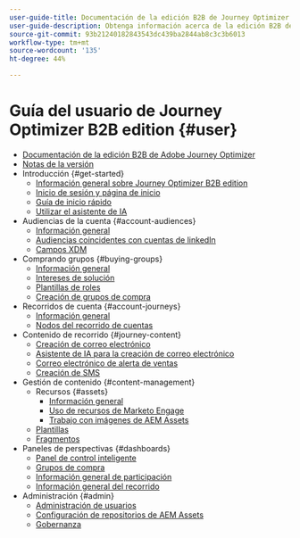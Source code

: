 ```yaml
---
user-guide-title: Documentación de la edición B2B de Journey Optimizer
user-guide-description: Obtenga información acerca de la edición B2B de Adobe Journey Optimizer y cómo puede utilizarla para organizar los recorridos de la cuenta y de los grupos de compra mediante la IA generativa integrada y automatización líder del sector.
source-git-commit: 93b21240182843543dc439ba2844ab8c3c3b6013
workflow-type: tm+mt
source-wordcount: '135'
ht-degree: 44%

---
```



# Guía del usuario de Journey Optimizer B2B edition {#user}

+ [Documentación de la edición B2B de Adobe Journey Optimizer](guide-overview.md)
+ [Notas de la versión](./release-notes/release-notes.md)
+ Introducción {#get-started}
   + [Información general sobre Journey Optimizer B2B edition](about-journey-optimizer-b2b-edition.md)
   + [Inicio de sesión y página de inicio](home-page.md)
   + [Guía de inicio rápido](./start/get-started.md)
   + [Utilizar el asistente de IA](./start/ai-assistant.md)
+ Audiencias de la cuenta {#account-audiences}
   + [Información general](./audiences/account-audience-overview.md)
   + [Audiencias coincidentes con cuentas de linkedIn](./data/linkedin-account-matched-audiences.md)
   + [Campos XDM](./data/field-mapping.md)
+ Comprando grupos {#buying-groups}
   + [Información general](./buying-groups/buying-groups-overview.md)
   + [Intereses de solución](./buying-groups/solution-interests.md)
   + [Plantillas de roles](./buying-groups/buying-groups-role-templates.md)
   + [Creación de grupos de compra](./buying-groups/buying-groups-create.md)
+ Recorridos de cuenta {#account-journeys}
   + [Información general](./journeys/journey-overview.md)
   + [Nodos del recorrido de cuentas](./journeys/journey-nodes.md)
+ Contenido de recorrido {#journey-content}
   + [Creación de correo electrónico](./content/email-authoring.md)
   + [Asistente de IA para la creación de correo electrónico](./content/ai-assistant-emails.md)
   + [Correo electrónico de alerta de ventas](./content/sales-alert-email.md)
   + [Creación de SMS](./content/sms-authoring.md)
+ Gestión de contenido {#content-management}
   + Recursos {#assets}
      + [Información general](./content/assets-overview.md)
      + [Uso de recursos de Marketo Engage](./content/marketo-engage-design-studio.md)
      + [Trabajo con imágenes de AEM Assets](./content/aem-assets.md)
   + [Plantillas](./content/email-templates.md)
   + [Fragmentos](./content/fragments.md)
+ Paneles de perspectivas {#dashboards}
   + [Panel de control inteligente](./dashboards/intelligent-dashboard.md)
   + [Grupos de compra](./dashboards/buying-groups-dashboard.md)
   + [Información general de participación](./dashboards/engagement-dashboard.md)
   + [Información general del recorrido](./dashboards/journeys-dashboard.md)
+ Administración {#admin}
   + [Administración de usuarios](./admin/user-management.md)
   + [Configuración de repositorios de AEM Assets](./admin/configure-aem-repositories.md)
   + [Gobernanza](./admin/governance.md)
